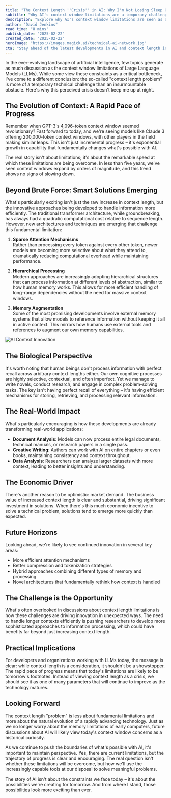 ```yaml
---
title: "The Context Length ''Crisis'' in AI: Why I'm Not Losing Sleep Over It"
subtitle: "Why AI's context window limitations are a temporary challenge, not a crisis"
description: "Explore why AI's context window limitations are seen as a temporary challenge rather than an insurmountable crisis. The article delves into innovations like sparse attention mechanisms, memory augmentation, and exponential context length expansion that highlight the remarkable progress in AI technology."
author: "David Jenkins"
read_time: "8 mins"
publish_date: "2025-02-22"
created_date: "2025-02-22"
heroImage: "https://images.magick.ai/technical-ai-network.jpg"
cta: "Stay ahead of the latest developments in AI and context length innovations. Follow us on LinkedIn for regular insights into the evolving landscape of artificial intelligence technology."
---
```


In the ever-evolving landscape of artificial intelligence, few topics generate as much discussion as the context window limitations of Large Language Models (LLMs). While some view these constraints as a critical bottleneck, I've come to a different conclusion: the so-called "context length problem" is more of a temporary technical challenge than an insurmountable obstacle. Here's why this perceived crisis doesn't keep me up at night.

## The Evolution of Context: A Rapid Pace of Progress

Remember when GPT-3's 4,096-token context window seemed revolutionary? Fast forward to today, and we're seeing models like Claude 3 offering 200,000-token context windows, with other players in the field making similar leaps. This isn't just incremental progress – it's exponential growth in capability that fundamentally changes what's possible with AI.

The real story isn't about limitations; it's about the remarkable speed at which these limitations are being overcome. In less than five years, we've seen context windows expand by orders of magnitude, and this trend shows no signs of slowing down.

## Beyond Brute Force: Smart Solutions Emerging

What's particularly exciting isn't just the raw increase in context length, but the innovative approaches being developed to handle information more efficiently. The traditional transformer architecture, while groundbreaking, has always had a quadratic computational cost relative to sequence length. However, new architectures and techniques are emerging that challenge this fundamental limitation:

1. **Sparse Attention Mechanisms**  
   Rather than processing every token against every other token, newer models are becoming more selective about what they attend to, dramatically reducing computational overhead while maintaining performance.

2. **Hierarchical Processing**  
   Modern approaches are increasingly adopting hierarchical structures that can process information at different levels of abstraction, similar to how human memory works. This allows for more efficient handling of long-range dependencies without the need for massive context windows.

3. **Memory Augmentation**  
   Some of the most promising developments involve external memory systems that allow models to reference information without keeping it all in active context. This mirrors how humans use external tools and references to augment our own memory capabilities.

![AI Context Innovation](https://i.magick.ai/PIXE/1738406181100_magick_img.webp)

## The Biological Perspective

It's worth noting that human beings don't process information with perfect recall across arbitrary context lengths either. Our own cognitive processes are highly selective, contextual, and often imperfect. Yet we manage to write novels, conduct research, and engage in complex problem-solving tasks. The key isn't having perfect recall of everything – it's having efficient mechanisms for storing, retrieving, and processing relevant information.

## The Real-World Impact

What's particularly encouraging is how these developments are already transforming real-world applications:

- **Document Analysis**: Models can now process entire legal documents, technical manuals, or research papers in a single pass.
- **Creative Writing**: Authors can work with AI on entire chapters or even books, maintaining consistency and context throughout.
- **Data Analysis**: Researchers can analyze larger datasets with more context, leading to better insights and understanding.

## The Economic Driver

There's another reason to be optimistic: market demand. The business value of increased context length is clear and substantial, driving significant investment in solutions. When there's this much economic incentive to solve a technical problem, solutions tend to emerge more quickly than expected.

## Future Horizons

Looking ahead, we're likely to see continued innovation in several key areas:

- More efficient attention mechanisms
- Better compression and tokenization strategies
- Hybrid approaches combining different types of memory and processing
- Novel architectures that fundamentally rethink how context is handled

## The Challenge is the Opportunity

What's often overlooked in discussions about context length limitations is how these challenges are driving innovation in unexpected ways. The need to handle longer contexts efficiently is pushing researchers to develop more sophisticated approaches to information processing, which could have benefits far beyond just increasing context length.

## Practical Implications

For developers and organizations working with LLMs today, the message is clear: while context length is a consideration, it shouldn't be a showstopper. The rapid pace of progress means that today's limitations are likely to be tomorrow's footnotes. Instead of viewing context length as a crisis, we should see it as one of many parameters that will continue to improve as the technology matures.

## Looking Forward

The context length "problem" is less about fundamental limitations and more about the natural evolution of a rapidly advancing technology. Just as we no longer worry about the memory limitations of early computers, future discussions about AI will likely view today's context window concerns as a historical curiosity.

As we continue to push the boundaries of what's possible with AI, it's important to maintain perspective. Yes, there are current limitations, but the trajectory of progress is clear and encouraging. The real question isn't whether these limitations will be overcome, but how we'll use the increasingly capable tools at our disposal to solve meaningful problems.

The story of AI isn't about the constraints we face today – it's about the possibilities we're creating for tomorrow. And from where I stand, those possibilities look more exciting than ever.